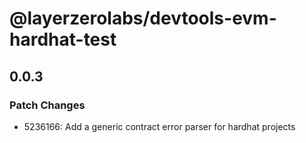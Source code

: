 # @layerzerolabs/devtools-evm-hardhat-test

## 0.0.3

### Patch Changes

- 5236166: Add a generic contract error parser for hardhat projects

